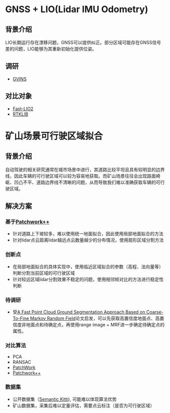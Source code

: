 # GNSS + LIO(Lidar IMU Odometry)
## 背景介绍
LIO长期运行存在漂移问题，GNSS可以提供纠正。部分区域可能存在GNSS信号差的问题，LIO能够为其重新初始化提供位姿。

## 调研 
- [GVINS](https://github.com/HKUST-Aerial-Robotics/GVINS)

## 对比对象
- [Fast-LIO2](https://github.com/hku-mars/FAST_LIO)
- [RTKLIB](https://www.rtklib.com/)

# 矿山场景可行驶区域拟合
## 背景介绍
自动驾驶的相关研究通常在城市场景中进行，其道路比较平坦且具有较明显的边界线，因此车辆的可行驶区域可以较为容易地获取。而矿山场景往往会出现路面崎岖、凹凸不平、道路边界线不清晰的问题，从而导致我们难以准确获取车辆的可行驶区域。

## 解决方案
### 基于[Patchwork++](https://arxiv.org/abs/2207.11919)
- 针对道路上下坡较多，难以使用统一地面拟合，因此使用局部地面拟合的方法
- 针对lidar点云距离lidar越远点云数量越少的分布情况，使用扇形区域分割方法
### 创新点
- 在局部地面拟合的具体实现中，使用临近区域拟合的参数（高程、法向量等）判断分割当前区域的可行驶区域
- 针对较远区域lidar分割效果不稳定的问题，使用相邻帧对比的方法进行稳定性判断

### 待调研
- 受[A Fast Point Cloud Ground Segmentation Approach Based on Coarse-To-Fine Markov Random Field](https://ieeexplore.ieee.org/document/9410344)论文启发，可以先获取高置信度地面点、高置信度非地面点和待确定点，再使用range image + MRF进一步确定待确定点的属性。

### 对比算法
- PCA
- RANSAC
- [PatchWork](https://arxiv.org/abs/2108.05560)
- [Patchwork++](https://arxiv.org/abs/2207.11919)

### 数据集
- 公开数据集（[Semantic Kitti](http://www.semantic-kitti.org/)), 可能难以体现算法优势
- 矿山数据集，采集后难以定量评估，需要点云标注（是否为可行驶区域）
